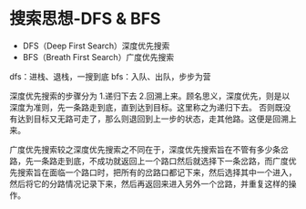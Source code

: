 # 搜索思想-DFS & BFS

- DFS（Deep First Search）深度优先搜索
- BFS（Breath First Search）广度优先搜索

dfs：进栈、退栈，一搜到底
bfs：入队、出队，步步为营

深度优先搜索的步骤分为 1.递归下去 2.回溯上来。顾名思义，深度优先，则是以深度为准则，先一条路走到底，直到达到目标。这里称之为递归下去。
否则既没有达到目标又无路可走了，那么则退回到上一步的状态，走其他路。这便是回溯上来。

广度优先搜索较之深度优先搜索之不同在于，深度优先搜索旨在不管有多少条岔路，先一条路走到底，不成功就返回上一个路口然后就选择下一条岔路，而广度优先搜索旨在面临一个路口时，把所有的岔路口都记下来，然后选择其中一个进入，然后将它的分路情况记录下来，然后再返回来进入另外一个岔路，并重复这样的操作。
